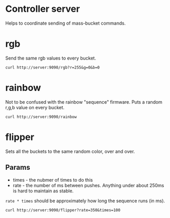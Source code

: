 # Controller server

Helps to coordinate sending of mass-bucket commands.

# rgb

Send the same rgb values to every bucket.

```
curl http://server:9090/rgb?r=255&g=0&b=0
```

# rainbow

Not to be confused with the rainbow "sequence" firmware.  Puts a random r,g,b value on every bucket.

```
curl http://server:9090/rainbow
```

# flipper

Sets all the buckets to the same random color, over and over.

## Params
* times - the nubmer of times to do this
* rate - the number of ms between pushes.  Anything under about 250ms is hard to maintain as stable.  

`rate * times` should be approximately how long the sequence runs (in ms).

```
curl http://server:9090/flipper?rate=350&times=100
```
